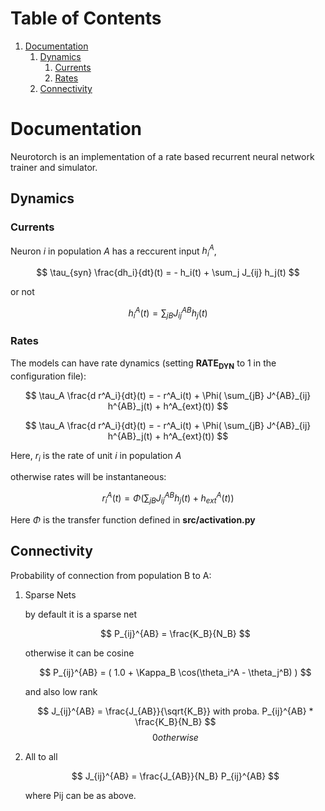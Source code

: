 
# Table of Contents

1.  [Documentation](#org5b3a5ad)
    1.  [Dynamics](#orgf695b4a)
        1.  [Currents](#org87e7519)
        2.  [Rates](#org5306e22)
    2.  [Connectivity](#orgad172c6)



<a id="org5b3a5ad"></a>

# Documentation

Neurotorch is an implementation of a rate based recurrent neural network trainer and simulator.


<a id="orgf695b4a"></a>

## Dynamics


<a id="org87e7519"></a>

### Currents

Neuron $i$ in population $A$ has a reccurent input $h^A_i$,

$$  \tau_{syn} \frac{dh_i}{dt}(t) = - h_i(t) + \sum_j J_{ij} h_j(t) $$

or not

$$ h^A_i(t) = \sum_{jB} J^{AB}_{ij} h_j(t) $$


<a id="org5306e22"></a>

### Rates

The models can have rate dynamics (setting **RATE<sub>DYN</sub>** to 1 in the configuration file):

$$ \tau_A \frac{d r^A_i}{dt}(t) = - r^A_i(t) + \Phi( \sum_{jB} J^{AB}_{ij} h^{AB}_j(t) + h^A_{ext}(t)) $$

$$ \tau_A \frac{d r^A_i}{dt}(t) = - r^A_i(t) + \Phi( \sum_{jB} J^{AB}_{ij} h^{AB}_j(t) + h^A_{ext}(t)) $$

Here, $r_i$ is the rate of unit $i$ in population $A$

otherwise rates will be instantaneous:

$$ r^A_i(t) = \Phi(\sum_{jB} J^{AB}_{ij} h_j(t) + h^A_{ext}(t)) $$

Here $\Phi$ is the transfer function defined in **src/activation.py**


<a id="orgad172c6"></a>

## Connectivity

Probability of connection from population B to A:

1.  Sparse Nets

    by default it is a sparse net
    
    $$ P_{ij}^{AB} = \frac{K_B}{N_B} $$
    
    otherwise
    it can be cosine
    
    $$ P_{ij}^{AB} = ( 1.0 + \Kappa_B \cos(\theta_i^A - \theta_j^B) ) $$
    
    and also low rank
    
    $$ J_{ij}^{AB} = \frac{J_{AB}}{\sqrt{K_B}} with proba. P_{ij}^{AB} * \frac{K_B}{N_B} $$
    $$ 0 otherwise $$

2.  All to all

    $$ J_{ij}^{AB} =  \frac{J_{AB}}{N_B} P_{ij}^{AB} $$
    
    where Pij can be as above.

